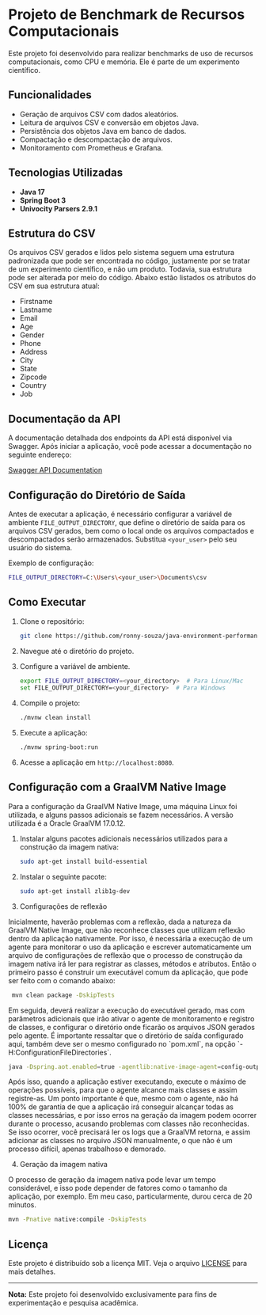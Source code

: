# Projeto de Benchmark de Recursos Computacionais

Este projeto foi desenvolvido para realizar benchmarks de uso de recursos computacionais, como CPU e memória. Ele é parte de um experimento científico.

## Funcionalidades

- Geração de arquivos CSV com dados aleatórios.
- Leitura de arquivos CSV e conversão em objetos Java.
- Persistência dos objetos Java em banco de dados.
- Compactação e descompactação de arquivos.
- Monitoramento com Prometheus e Grafana.

## Tecnologias Utilizadas

- **Java 17**
- **Spring Boot 3**
- **Univocity Parsers 2.9.1**

## Estrutura do CSV

Os arquivos CSV gerados e lidos pelo sistema seguem uma estrutura padronizada que pode ser encontrada no código, justamente por se tratar de um experimento científico, e não um produto. Todavia, sua estrutura pode ser alterada por meio do código. Abaixo estão listados os atributos do CSV em sua estrutura atual:

- Firstname
- Lastname
- Email
- Age
- Gender
- Phone
- Address
- City
- State
- Zipcode
- Country
- Job

## Documentação da API

A documentação detalhada dos endpoints da API está disponível via Swagger. Após iniciar a aplicação, você pode acessar a documentação no seguinte endereço:

[Swagger API Documentation](http://localhost:8080/swagger-ui.html)

## Configuração do Diretório de Saída

Antes de executar a aplicação, é necessário configurar a variável de ambiente `FILE_OUTPUT_DIRECTORY`, que define o diretório de saída para os arquivos CSV gerados, bem como o local onde os arquivos compactados e descompactados serão armazenados. Substitua `<your_user>` pelo seu usuário do sistema.

Exemplo de configuração:

```bash
FILE_OUTPUT_DIRECTORY=C:\Users\<your_user>\Documents\csv
```

## Como Executar

1. Clone o repositório:
    ```bash
    git clone https://github.com/ronny-souza/java-environment-performance-without-database.git
    ```

2. Navegue até o diretório do projeto.

3. Configure a variável de ambiente.
    ```bash
    export FILE_OUTPUT_DIRECTORY=<your_directory>  # Para Linux/Mac
    set FILE_OUTPUT_DIRECTORY=<your_directory>  # Para Windows
    ```

4.  Compile o projeto:
    ```bash
    ./mvnw clean install
    ```

5. Execute a aplicação:
    ```bash
    ./mvnw spring-boot:run
    ```

6. Acesse a aplicação em `http://localhost:8080`.

## Configuração com a GraalVM Native Image
Para a configuração da GraalVM Native Image, uma máquina Linux foi utilizada, e alguns passos adicionais se fazem necessários. A versão utilizada é a Oracle GraalVM 17.0.12.

1. Instalar alguns pacotes adicionais necessários utilizados para a construção da imagem nativa:
    ```bash
    sudo apt-get install build-essential
    ```

2. Instalar o seguinte pacote:
    ```bash
    sudo apt-get install zlib1g-dev
    ```

3. Configurações de reflexão

<p>Inicialmente, haverão problemas com a reflexão, dada a natureza da GraalVM Native Image, que não reconhece classes que utilizam reflexão dentro da aplicação nativamente. Por isso, é necessária a execução de um agente para monitorar o uso da aplicação e escrever automaticamente um arquivo de configurações de reflexão que o processo de construção da imagem nativa irá ler para registrar as classes, métodos e atributos. Então o primeiro passo é construir um executável comum da aplicação, que pode ser feito com o comando abaixo:

   ```bash
    mvn clean package -DskipTests
   ```

<p>Em seguida, deverá realizar a execução do executável gerado, mas com parâmetros adicionais que irão ativar o agente de monitoramento e registro de classes, e configurar o diretório onde ficarão os arquivos JSON gerados pelo agente. É importante ressaltar que o diretório de saída configurado aqui, também deve ser o mesmo configurado no `pom.xml`, na opção `-H:ConfigurationFileDirectories`.</p>

```bash
java -Dspring.aot.enabled=true -agentlib:native-image-agent=config-output-dir=./native-image/reflection -jar target/benchmark-0.0.1-SNAPSHOT.jar
```

<p>Após isso, quando a aplicação estiver executando, execute o máximo de operações possíveis, para que o agente alcance mais classes e assim registre-as. Um ponto importante é que, mesmo com o agente, não há 100% de garantia de que a aplicação irá conseguir alcançar todas as classes necessárias, e por isso erros na geração da imagem podem ocorrer durante o processo, acusando problemas com classes não reconhecidas. Se isso ocorrer, você precisará ler os logs que a GraalVM retorna, e assim adicionar as classes no arquivo JSON manualmente, o que não é um processo difícil, apenas trabalhoso e demorado.</p>

4. Geração da imagem nativa

O processo de geração da imagem nativa pode levar um tempo considerável, e isso pode depender de fatores como o tamanho da aplicação, por exemplo. Em meu caso, particularmente, durou cerca de 20 minutos.

```bash
mvn -Pnative native:compile -DskipTests
```

## Licença

Este projeto é distribuído sob a licença MIT. Veja o arquivo [LICENSE](LICENSE) para mais detalhes.

---

**Nota:** Este projeto foi desenvolvido exclusivamente para fins de experimentação e pesquisa acadêmica.
